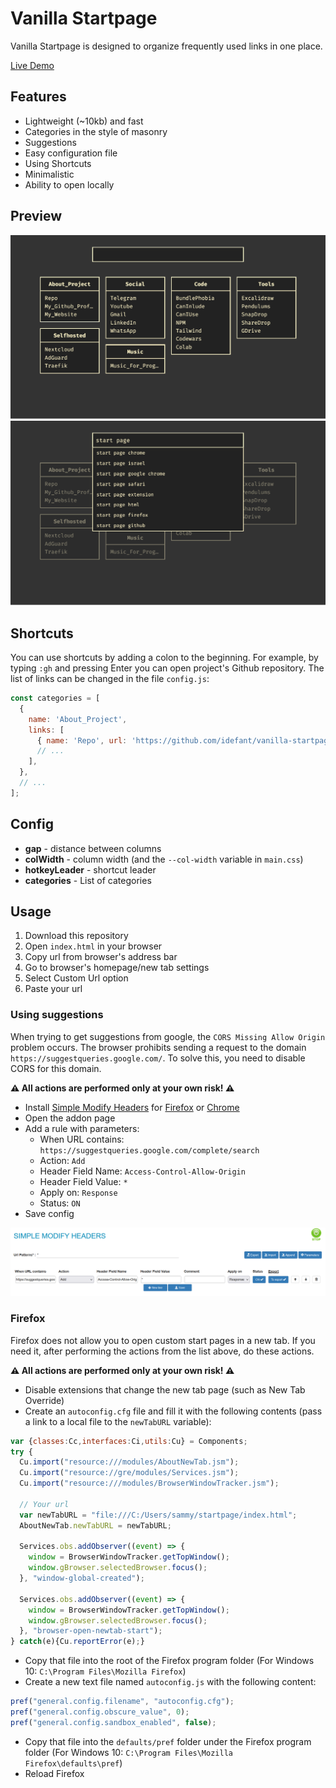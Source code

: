 # Vanilla Startpage

Vanilla Startpage is designed to organize frequently used links in one place.

[Live Demo](https://idefant.github.io/vanilla-startpage/)

## Features

- Lightweight (~10kb) and fast
- Categories in the style of masonry
- Suggestions
- Easy configuration file
- Using Shortcuts
- Minimalistic
- Ability to open locally

## Preview

![Preview](images/preview.png?raw=true)
![Searching Preview](images/searching.png?raw=true)

## Shortcuts

You can use shortcuts by adding a colon to the beginning. For example, by typing `:gh` and pressing Enter you can open project's Github repository. The list of links can be changed in the file `config.js`:

```js
const categories = [
  {
    name: 'About_Project',
    links: [
      { name: 'Repo', url: 'https://github.com/idefant/vanilla-startpage', hotkey: 'gh' },
      // ...
    ],
  },
  // ...
];
```

## Config

- **gap** - distance between columns
- **colWidth** - column width (and the `--col-width` variable in `main.css`)
- **hotkeyLeader** - shortcut leader
- **categories** - List of categories


## Usage

1. Download this repository
2. Open `index.html` in your browser
3. Copy url from browser's address bar
4. Go to browser's homepage/new tab settings
5. Select Custom Url option
6. Paste your url

### Using suggestions

When trying to get suggestions from google, the `CORS Missing Allow Origin` problem occurs. The browser prohibits sending a request to the domain `https://suggestqueries.google.com/`. To solve this, you need to disable CORS for this domain.

**⚠ All actions are performed only at your own risk! ⚠**

- Install [Simple Modify Headers](https://github.com/didierfred/SimpleModifyHeaders) for [Firefox](https://addons.mozilla.org/ru/firefox/addon/simple-modify-header/) or [Chrome](https://chrome.google.com/webstore/detail/simple-modify-headers/gjgiipmpldkpbdfjkgofildhapegmmic)
- Open the addon page
- Add a rule with parameters:
  - When URL contains: `https://suggestqueries.google.com/complete/search`
  - Action: `Add`
  - Header Field Name: `Access-Control-Allow-Origin`
  - Header Field Value: `*`
  - Apply on: `Response`
  - Status: `ON`
- Save config

![Simple Modify Headers Config](images/SimpleModifyHeaders.png?raw=true)

### Firefox

Firefox does not allow you to open custom start pages in a new tab. If you need it, after performing the actions from the list above, do these actions.

**⚠ All actions are performed only at your own risk! ⚠**

- Disable extensions that change the new tab page (such as New Tab Override)
- Create an `autoconfig.cfg` file and fill it with the following contents (pass a link to a local file to the `newTabURL` variable):

```js
var {classes:Cc,interfaces:Ci,utils:Cu} = Components;
try {
  Cu.import("resource:///modules/AboutNewTab.jsm");
  Cu.import("resource://gre/modules/Services.jsm");
  Cu.import("resource:///modules/BrowserWindowTracker.jsm");

  // Your url
  var newTabURL = "file:///C:/Users/sammy/startpage/index.html";
  AboutNewTab.newTabURL = newTabURL;

  Services.obs.addObserver((event) => {
    window = BrowserWindowTracker.getTopWindow();
    window.gBrowser.selectedBrowser.focus();
  }, "window-global-created");

  Services.obs.addObserver((event) => {
    window = BrowserWindowTracker.getTopWindow();
    window.gBrowser.selectedBrowser.focus();
  }, "browser-open-newtab-start");
} catch(e){Cu.reportError(e);}
```

- Copy that file into the root of the Firefox program folder (For Windows 10: `C:\Program Files\Mozilla Firefox`)
- Create a new text file named `autoconfig.js` with the following content:

```js
pref("general.config.filename", "autoconfig.cfg");
pref("general.config.obscure_value", 0);
pref("general.config.sandbox_enabled", false);
```

- Copy that file into the `defaults/pref` folder under the Firefox program folder (For Windows 10: `C:\Program Files\Mozilla Firefox\defaults\pref`)
- Reload Firefox